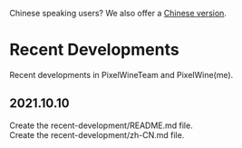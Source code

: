 Chinese speaking users? We also offer a [Chinese version](../../blob/main/zh-CN.md).
# Recent Developments
Recent developments in PixelWineTeam and PixelWine(me).
## 2021.10.10
Create the recent-development/README.md file.<br>
Create the recent-development/zh-CN.md file.
